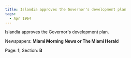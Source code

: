 ```yaml
---  
title: Islandia approves the Governor's development plan  
tags:  
  - Apr 1964  
---  
```

  
Islandia approves the Governor's development plan.  
  
Newspapers: **Miami Morning News or The Miami Herald**  
  
Page: **1**, Section: **B** 
